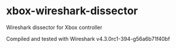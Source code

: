 # xbox-wireshark-dissector
Wireshark dissector for Xbox controller

Compiled and tested with Wireshark v4.3.0rc1-394-g56a6b71f40bf
